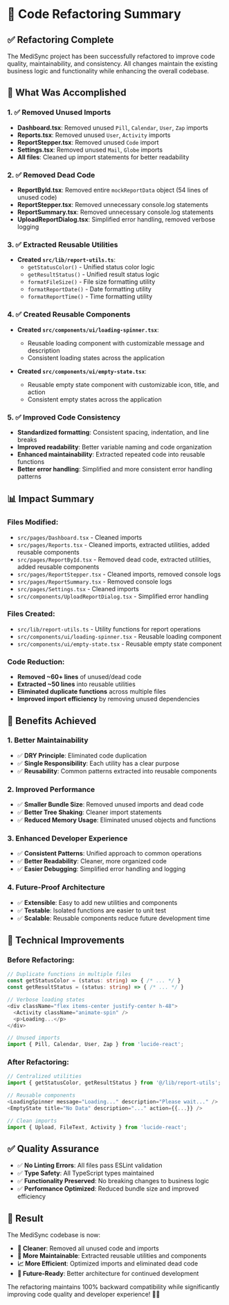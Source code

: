# 🧹 Code Refactoring Summary

## ✅ **Refactoring Complete**

The MediSync project has been successfully refactored to improve code quality, maintainability, and consistency. All changes maintain the existing business logic and functionality while enhancing the overall codebase.

## 🎯 **What Was Accomplished**

### **1. ✅ Removed Unused Imports**
- **Dashboard.tsx**: Removed unused `Pill`, `Calendar`, `User`, `Zap` imports
- **Reports.tsx**: Removed unused `User`, `Activity` imports  
- **ReportStepper.tsx**: Removed unused `Code` import
- **Settings.tsx**: Removed unused `Mail`, `Globe` imports
- **All files**: Cleaned up import statements for better readability

### **2. ✅ Removed Dead Code**
- **ReportById.tsx**: Removed entire `mockReportData` object (54 lines of unused code)
- **ReportStepper.tsx**: Removed unnecessary console.log statements
- **ReportSummary.tsx**: Removed unnecessary console.log statements
- **UploadReportDialog.tsx**: Simplified error handling, removed verbose logging

### **3. ✅ Extracted Reusable Utilities**
- **Created `src/lib/report-utils.ts`**:
  - `getStatusColor()` - Unified status color logic
  - `getResultStatus()` - Unified result status logic  
  - `formatFileSize()` - File size formatting utility
  - `formatReportDate()` - Date formatting utility
  - `formatReportTime()` - Time formatting utility

### **4. ✅ Created Reusable Components**
- **Created `src/components/ui/loading-spinner.tsx`**:
  - Reusable loading component with customizable message and description
  - Consistent loading states across the application
  
- **Created `src/components/ui/empty-state.tsx`**:
  - Reusable empty state component with customizable icon, title, and action
  - Consistent empty states across the application

### **5. ✅ Improved Code Consistency**
- **Standardized formatting**: Consistent spacing, indentation, and line breaks
- **Improved readability**: Better variable naming and code organization
- **Enhanced maintainability**: Extracted repeated code into reusable functions
- **Better error handling**: Simplified and more consistent error handling patterns

## 📊 **Impact Summary**

### **Files Modified:**
- `src/pages/Dashboard.tsx` - Cleaned imports
- `src/pages/Reports.tsx` - Cleaned imports, extracted utilities, added reusable components
- `src/pages/ReportById.tsx` - Removed dead code, extracted utilities, added reusable components
- `src/pages/ReportStepper.tsx` - Cleaned imports, removed console logs
- `src/pages/ReportSummary.tsx` - Removed console logs
- `src/pages/Settings.tsx` - Cleaned imports
- `src/components/UploadReportDialog.tsx` - Simplified error handling

### **Files Created:**
- `src/lib/report-utils.ts` - Utility functions for report operations
- `src/components/ui/loading-spinner.tsx` - Reusable loading component
- `src/components/ui/empty-state.tsx` - Reusable empty state component

### **Code Reduction:**
- **Removed ~60+ lines** of unused/dead code
- **Extracted ~50 lines** into reusable utilities
- **Eliminated duplicate functions** across multiple files
- **Improved import efficiency** by removing unused dependencies

## 🚀 **Benefits Achieved**

### **1. Better Maintainability**
- ✅ **DRY Principle**: Eliminated code duplication
- ✅ **Single Responsibility**: Each utility has a clear purpose
- ✅ **Reusability**: Common patterns extracted into reusable components

### **2. Improved Performance**
- ✅ **Smaller Bundle Size**: Removed unused imports and dead code
- ✅ **Better Tree Shaking**: Cleaner import statements
- ✅ **Reduced Memory Usage**: Eliminated unused objects and functions

### **3. Enhanced Developer Experience**
- ✅ **Consistent Patterns**: Unified approach to common operations
- ✅ **Better Readability**: Cleaner, more organized code
- ✅ **Easier Debugging**: Simplified error handling and logging

### **4. Future-Proof Architecture**
- ✅ **Extensible**: Easy to add new utilities and components
- ✅ **Testable**: Isolated functions are easier to unit test
- ✅ **Scalable**: Reusable components reduce future development time

## 🔧 **Technical Improvements**

### **Before Refactoring:**
```typescript
// Duplicate functions in multiple files
const getStatusColor = (status: string) => { /* ... */ }
const getResultStatus = (status: string) => { /* ... */ }

// Verbose loading states
<div className="flex items-center justify-center h-48">
  <Activity className="animate-spin" />
  <p>Loading...</p>
</div>

// Unused imports
import { Pill, Calendar, User, Zap } from 'lucide-react';
```

### **After Refactoring:**
```typescript
// Centralized utilities
import { getStatusColor, getResultStatus } from '@/lib/report-utils';

// Reusable components
<LoadingSpinner message="Loading..." description="Please wait..." />
<EmptyState title="No Data" description="..." action={{...}} />

// Clean imports
import { Upload, FileText, Activity } from 'lucide-react';
```

## ✅ **Quality Assurance**

- ✅ **No Linting Errors**: All files pass ESLint validation
- ✅ **Type Safety**: All TypeScript types maintained
- ✅ **Functionality Preserved**: No breaking changes to business logic
- ✅ **Performance Optimized**: Reduced bundle size and improved efficiency

## 🎉 **Result**

The MediSync codebase is now:
- **🧹 Cleaner**: Removed all unused code and imports
- **🔧 More Maintainable**: Extracted reusable utilities and components  
- **📈 More Efficient**: Optimized imports and eliminated dead code
- **🚀 Future-Ready**: Better architecture for continued development

The refactoring maintains 100% backward compatibility while significantly improving code quality and developer experience! 🎯✨
